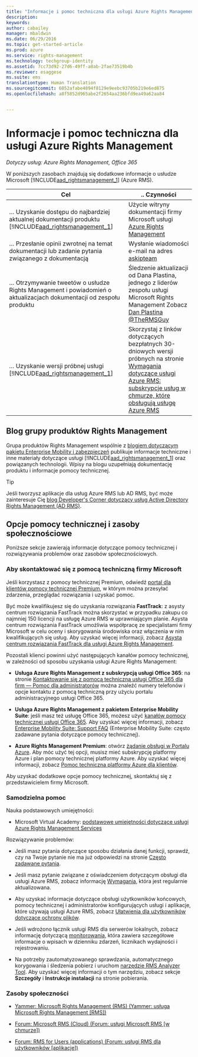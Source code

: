 ```yaml
---
title: "Informacje i pomoc techniczna dla usługi Azure Rights Management | Azure RMS"
description: 
keywords: 
author: cabailey
manager: mbaldwin
ms.date: 06/29/2016
ms.topic: get-started-article
ms.prod: azure
ms.service: rights-management
ms.technology: techgroup-identity
ms.assetid: 7cc73d92-27d6-49ff-a8ab-2fae73519b4b
ms.reviewer: esaggese
ms.suite: ems
translationtype: Human Translation
ms.sourcegitcommit: 6052afabe4894f8129e9eebc93705b219e6ed875
ms.openlocfilehash: a8f5852d965abe2f2654aa236bfd9ea49a62aa84


---
```


# Informacje i pomoc techniczna dla usługi Azure Rights Management

*Dotyczy usług: Azure Rights Management, Office 365*

W poniższych zasobach znajdują się dodatkowe informacje o usłudze Microsoft [!INCLUDE[aad_rightsmanagement_1](../includes/aad_rightsmanagement_1_md.md)] (Azure RMS).

|Cel|.. Czynności|
|----------------|---------------|
|… Uzyskanie dostępu do najbardziej aktualnej dokumentacji produktu [!INCLUDE[aad_rightsmanagement_1](../includes/aad_rightsmanagement_1_md.md)]|Użycie witryny dokumentacji firmy Microsoft usługi [Azure Rights Management](../understand-explore/azure-rights-management.md)|
|… Przesłanie opinii zwrotnej na temat dokumentacji lub zadanie pytania związanego z dokumentacją|Wysłanie wiadomości e-mail na adres [askipteam](mailto:%20askipteam@microsoft.com?subject=Documentation%20feedback)|
|… Otrzymywanie tweetów o usłudze Rights Management i powiadomień o aktualizacjach dokumentacji od zespołu produktu|Śledzenie aktualizacji od Dana Plastina, jednego z liderów zespołu usługi Microsoft Rights Management Zobacz [Dan Plastina @TheRMSGuy](https://twitter.com/TheRMSGuy)|
|… Uzyskanie wersji próbnej usługi [!INCLUDE[aad_rightsmanagement_1](../includes/aad_rightsmanagement_1_md.md)]|Skorzystaj z linków dotyczących bezpłatnych 30-dniowych wersji próbnych na stronie [Wymagania dotyczące usługi Azure RMS: subskrypcje usług w chmurze, które obsługują usługę Azure RMS](requirements-subscriptions.md)|


## Blog grupy produktów Rights Management
Grupa produktów Rights Management wspólnie z [blogiem dotyczącym pakietu Enterprise Mobility i zabezpieczeń](https://blogs.technet.microsoft.com/enterprisemobility/?product=azure-rights-management-services) publikuje informacje techniczne i inne materiały dotyczące usługi [!INCLUDE[aad_rightsmanagement_1](../includes/aad_rightsmanagement_1_md.md)] oraz powiązanych technologii. Wpisy na blogu uzupełniają dokumentację produktu i informacje pomocy technicznej.

> [!TIP]
> Jeśli tworzysz aplikacje dla usług Azure RMS lub AD RMS, być może zainteresuje Cię [blog Developer's Corner dotyczący usług Active Directory Rights Management (AD RMS)](https://blogs.msdn.microsoft.com/rms/).

## Opcje pomocy technicznej i zasoby społecznościowe
Poniższe sekcje zawierają informacje dotyczące pomocy technicznej i rozwiązywania problemów oraz zasobów społecznościowych.

### Aby skontaktować się z pomocą techniczną firmy Microsoft

Jeśli korzystasz z pomocy technicznej Premium, odwiedź [portal dla klientów pomocy technicznej Premium](https://premier.microsoft.com/), w którym można przesyłać zdarzenia, przeglądać rozwiązania i uzyskać pomoc.

Być może kwalifikujesz się do uzyskania rozwiązania **FastTrack**: z asysty centrum rozwiązania FastTrack można skorzystać w przypadku zakupu co najmniej 150 licencji na usługę Azure RMS w uprawniającym planie. Asysta centrum rozwiązania FastTrack umożliwia współpracę ze specjalistami firmy Microsoft w celu oceny i skorygowania środowiska oraz włączenia w nim kwalifikujących się usług. Aby uzyskać więcej informacji, zobacz [Asysta centrum rozwiązania FastTrack dla usługi Azure Rights Management](https://technet.microsoft.com/library/mt607025.aspx).

Pozostali klienci powinni użyć następujących kanałów pomocy technicznej, w zależności od sposobu uzyskania usługi Azure Rights Management:

- **Usługa Azure Rights Management z subskrypcją usługi Office 365**: na stronie [Kontaktowanie się z pomocą techniczną usługi Office 365 dla firm — Pomoc dla administratorów](https://support.office.com/article/Contact-Office-365-for-business-support-Admin-Help-32a17ca7-6fa0-4870-8a8d-e25ba4ccfd4b) można znaleźć numery telefonów i opcje kontaktu z pomocą techniczną przy użyciu portalu administracyjnego usługi Office 365. 

- **Usługa Azure Rights Management z pakietem Enterprise Mobility Suite**: jeśli masz też usługę Office 365, możesz użyć [kanałów pomocy technicznej usługi Office 365](https://support.office.com/article/Contact-Office-365-for-business-support-Admin-Help-32a17ca7-6fa0-4870-8a8d-e25ba4ccfd4b).  Aby uzyskać więcej informacji, zobacz [Enterprise Mobility Suite: Support FAQ](https://technet.microsoft.com/dn932057.aspx) (Enterprise Mobility Suite: często zadawane pytania dotyczące pomocy technicznej).

- **Azure Rights Management Premium**: otwórz [żądanie obsługi w Portalu Azure](https://portal.azure.com/#blade/Microsoft_Azure_Support/HelpAndSupportBlade). Aby móc użyć tej opcji, musisz mieć subskrypcję platformy Azure i plan pomocy technicznej platformy Azure. Aby uzyskać więcej informacji, zobacz [Pomoc techniczna platformy Azure dla klientów](https://azure.microsoft.com/support/plans/). 

Aby uzyskać dodatkowe opcje pomocy technicznej, skontaktuj się z przedstawicielem firmy Microsoft. 

### Samodzielna pomoc

Nauka podstawowych umiejętności:

- Microsoft Virtual Academy: [podstawowe umiejętności dotyczące usługi Azure Rights Management Services](https://mva.microsoft.com/en-us/training-courses/azure-rights-management-services-core-skills-10500?l=QLoxMwuCB_1805094681)

Rozwiązywanie problemów:

- Jeśli masz pytania dotyczące sposobu działania danej funkcji, sprawdź, czy na Twoje pytanie nie ma już odpowiedzi na stronie [Często zadawane pytania](faqs.md).

- Jeśli masz pytanie związane z oświadczeniem dotyczącym obsługi dla usługi Azure RMS, zobacz informację [Wymagania](requirements-azure-rms.md), która jest regularnie aktualizowana.

- Aby uzyskać informacje dotyczące obsługi użytkowników końcowych, pomocy technicznej i administratorów konfigurujących usługi i aplikacje, które używają usługi Azure RMS, zobacz [Ułatwienia dla użytkowników dotyczące ochrony plików](../deploy-use/help-users.md).

- Jeśli wdrożono łącznik usługi RMS dla serwerów lokalnych, zobacz informację dotyczącą [monitorowania](../deploy-use/monitor-rms-connector.md), która zawiera szczegółowe informacje o wpisach w dzienniku zdarzeń, licznikach wydajności i rejestrowaniu.

- Na potrzeby zautomatyzowanego sprawdzania, automatycznego korygowania i śledzenia pobierz i uruchom [narzędzie RMS Analyzer Tool](http://www.microsoft.com/en-us/download/details.aspx?id=46437). Aby uzyskać więcej informacji o tym narzędziu, zobacz sekcje **Szczegóły** i **Instrukcje instalacji** na stronie pobierania. 

### Zasoby społeczności

-   [Yammer: Microsoft Rights Management (RMS) (Yammer: usługa Microsoft Rights Management [RMS])](http://www.yammer.com/AskIPTeam)

-   [Forum: Microsoft RMS (Cloud) (Forum: usługi Microsoft RMS [w chmurze])](https://social.technet.microsoft.com/Forums/en-US/home?forum=rmscloud)

-   [Forum: RMS for Users (applications) (Forum: usługi RMS dla użytkowników [aplikacje])](https://social.technet.microsoft.com/Forums/en-US/home?forum=rmsapps)




<!--HONumber=Jun16_HO5-->


